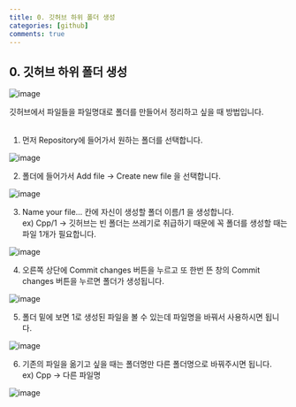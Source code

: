 ```yaml
---
title: 0. 깃허브 하위 폴더 생성
categories: [github]
comments: true
---
```


## 0. 깃허브 하위 폴더 생성

![image](https://github.com/user-attachments/assets/be0e8203-010d-483e-8cd5-9a20c24d5f10)

깃허브에서 파일들을 파일명대로 폴더를 만들어서 정리하고 싶을 때 방법입니다.<br><br>

1.  먼저 Repository에 들어가서 원하는 폴더를 선택합니다.

![image](https://github.com/user-attachments/assets/c364e27a-f640-4be1-9548-fbde3ea095f5)

2.  폴더에 들어가서 Add file -> Create new file 을 선택합니다.

![image](https://github.com/user-attachments/assets/23beb1c0-b47b-43bf-adf8-83b2b837f94b)

3.  Name your file... 칸에 자신이 생성할 폴더 이름/1 을 생성합니다.<br>
   ex) Cpp/1 -> 깃허브는 빈 폴더는 쓰레기로 취급하기 때문에 꼭 폴더를 생성할 때는 파일 1개가 필요합니다.
   
![image](https://github.com/user-attachments/assets/8f1becfd-7052-4422-a533-af8ac56031ab)

4.  오른쪽 상단에 Commit changes 버튼을 누르고 또 한번 뜬 창의 Commit changes 버튼을 누르면 폴더가 생성됩니다.

![image](https://github.com/user-attachments/assets/e278b824-30b6-4245-9066-a1b47a5f242f)

5.  폴더 밑에 보면 1로 생성된 파일을 볼 수 있는데 파일명을 바꿔서 사용하시면 됩니다.

![image](https://github.com/user-attachments/assets/049c2719-8396-47c6-8245-40ee796399cb)

6. 기존의 파일을 옮기고 싶을 때는 폴더명만 다른 폴더명으로 바꿔주시면 됩니다.<br>
   ex) Cpp -> 다른 파일명
   
![image](https://github.com/user-attachments/assets/59a67f15-f657-4e56-a6e5-b4ba2325754e)


